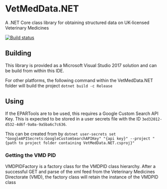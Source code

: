 # VetMedData.NET
A .NET Core class library for obtaining structured data on UK-licensed Veterinary Medicines

[![Build status](https://jongmassey.visualstudio.com/VetMedData.NET%20Build/_apis/build/status/VetMedData.NET%20Build-CI)](https://jongmassey.visualstudio.com/VetMedData.NET%20Build/_build/latest?definitionId=1)

## Building
This library is provided as a Microsoft Visual Studio 2017 solution and can be build from within this IDE.

For other platforms, the following command within the VetMedData.NET folder will build the project
```dotnet build -c Release```

## Using
If the EPARTools are to be used, this requires a Google Custom Search API Key. This is expected to be stored in a user secrets file with the ID ```3ed32012-d532-4d6f-9a0a-9a5ba6c7c636```.

This can be created from by 
```dotnet user-secrets set "GoogleAPISecrets:GoogleCustomSearchAPIKey" "{api key}" --project "{path to project folder containing VetMedData.NET.csproj}" ```




### Getting the VMD PID
VMDPIDFactory is a factory class for the VMDPID class hierarchy. After a successful GET and parse of the xml feed from the Veterinary Medicines Directorate (VMD), the factory class will retain the instance of the VMDPID class